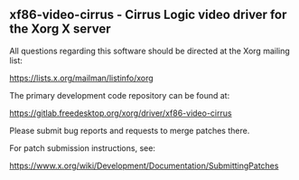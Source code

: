 xf86-video-cirrus - Cirrus Logic video driver for the Xorg X server
-------------------------------------------------------------------

All questions regarding this software should be directed at the
Xorg mailing list:

  https://lists.x.org/mailman/listinfo/xorg

The primary development code repository can be found at:

  https://gitlab.freedesktop.org/xorg/driver/xf86-video-cirrus

Please submit bug reports and requests to merge patches there.

For patch submission instructions, see:

  https://www.x.org/wiki/Development/Documentation/SubmittingPatches

